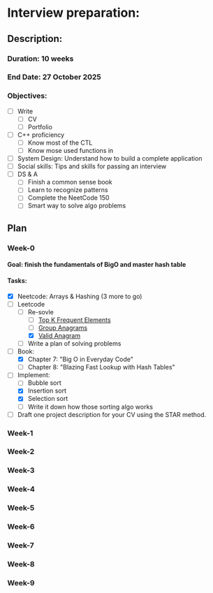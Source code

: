# Interview preparation:

## Description:

### Duration: 10 weeks
### End Date: 27 October 2025

### Objectives:
- [ ] Write
    - [ ] CV
    - [ ] Portfolio
- [ ] C++ proficiency
    - [ ] Know most of the CTL
    - [ ] Know mose used functions in <algo>
- [ ] System Design: Understand how to build a complete application
- [ ] Social skills: Tips and skills for passing an interview
- [ ] DS & A
    - [ ] Finish a common sense book
    - [ ] Learn to recognize patterns
    - [ ] Complete the NeetCode 150
    - [ ] Smart way to solve algo problems

## Plan

### Week-0

#### Goal: finish the fundamentals of BigO and master hash table

#### Tasks:
- [X] Neetcode: Arrays & Hashing (3 more to go)
- [ ] Leetcode
    - [ ] Re-sovle
        - [ ] [Top K Frequent Elements](https://leetcode.com/problems/top-k-frequent-elements/description/)
        - [ ] [Group Anagrams](https://leetcode.com/problems/group-anagrams/)
        - [X] [Valid Anagram](https://leetcode.com/problems/valid-anagram/)
    - [ ] Write a plan of solving problems
- [ ] Book:
    - [X] Chapter 7: "Big O in Everyday Code"
    - [ ] Chapter 8: "Blazing Fast Lookup with Hash Tables"
- [ ] Implement:
    - [ ] Bubble sort
    - [X] Insertion sort
    - [X] Selection sort
    - [ ] Write it down how those sorting algo works
- [ ] Draft one project description for your CV using the STAR method.

### Week-1
### Week-2
### Week-3
### Week-4
### Week-5
### Week-6
### Week-7
### Week-8
### Week-9
